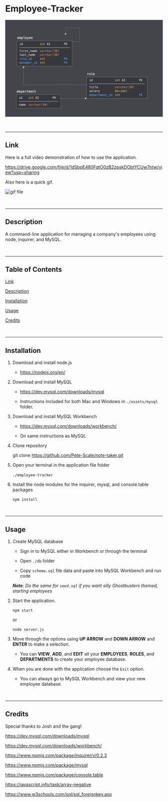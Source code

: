 # Employee-Tracker

![Employee Tracker Image](./assets/employee-tracker-img.png)

<br>

---

## Link

Here is a full video demonstration of how to use the application.

https://drive.google.com/file/d/1dSbpE480FqtO0zB2zpskDObtYCUw7ntw/view?usp=sharing

Also here is a quick gif.

![gif file](./assets/employee-tracker-GIF.gif)


<br>

---

## Description

A command-line application for managing a company's employees using node, inquirer, and MySQL.

<br>

---

## Table of Contents

[Link](#link)

[Description](#description)

[Installation](#installation)

[Usage](#usage)

[Credits](#credits)

<br>

---

## Installation

1. Download and install node.js 

    * https://nodejs.org/en/

2. Download and install MySQL

    * https://dev.mysql.com/downloads/mysql

    * Instructions included for both Mac and Windows in ```./assets/mysql``` folder.

3. Download and install MySQL Workbench

    * https://dev.mysql.com/downloads/workbench/

    * On same instructions as MySQL

3. Clone repository

    git clone https://github.com/Pete-Scale/note-taker.git

4. Open your terminal in the application file folder
    
    `./employee-tracker`

5. Install the node modules for the inquirer, mysql, and console.table packages
    ```
    npm install
    ```

<br>

---

## Usage

1. Create MySQL database

    * Sign in to MySQL either in Workbench or through the terminal

    * Open ```./db``` folder

    * Copy ```schema.sql``` file data and paste into MySQL Workbench and run code

    ***Note**: Do the same for ```seed.sql``` if you want silly Ghostbusters themed, starting employees*

1. Start the application.
    ```
    npm start
    ```
    or

    ```
    node server.js
    ```
2. Move through the options using **UP ARROW** and **DOWN ARROW** and **ENTER** to make a selection. 

    * You can **VIEW**, **ADD**, and **EDIT** all your **EMPLOYEES**, **ROLES**, and **DEPARTMENTS** to create your employee database.

3. When you are done with the application choose the `Exit` option.

    * You can always go to MySQL Workbench and view your new employee database.

<br>

---

## Credits

Special thanks to Josh and the gang!

https://dev.mysql.com/downloads/mysql

https://dev.mysql.com/downloads/workbench/

https://www.npmjs.com/package/inquirer/v/0.2.3

https://www.npmjs.com/package/mysql

https://www.npmjs.com/package/console.table

https://javascript.info/task/array-negative

https://www.w3schools.com/sql/sql_foreignkey.asp